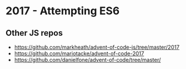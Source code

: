 # 2017 - Attempting ES6

## Other JS repos

* https://github.com/markheath/advent-of-code-js/tree/master/2017
* https://github.com/mariotacke/advent-of-code-2017
* https://github.com/danielfone/advent-of-code/tree/master/
